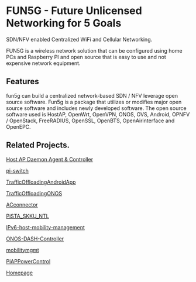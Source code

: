 # FUN5G - Future Unlicensed Networking for 5 Goals

SDN/NFV enabled Centralized WiFi and Cellular Networking.

FUN5G is a wireless network solution that can be configured using home PCs and Raspberry PI and open source that is easy to use and not expensive network equipment.

## Features
fun5g can build a centralized network-based SDN / NFV leverage open source software. Fun5g is a package that utilizes or modifies major open source software and includes newly developed software. The open source software used is HostAP, OpenWrt, OpenVPN, ONOS, OVS, Android, OPNFV / OpenStack, FreeRADIUS, OpenSSL, OpenBTS, OpenAirinterface and OpenEPC.

## Related Projects.
[Host AP Daemon Agent & Controller](https://github.com/OpenWinCon/Fun5G/tree/master/agent)

[pi-switch](https://github.com/OpenWinCon/pi-switch)

[TrafficOffloadingAndroidApp](https://github.com/OpenWinCon/TrafficOffloadingAndroidApp)

[TrafficOffloadingONOS](https://github.com/OpenWinCon/TrafficOffloadingONOS)

[ACconnector](https://github.com/OpenWinCon/ACconnector)

[PiSTA_SKKU_NTL](https://github.com/OpenWinCon/PiSTA_0SKKU_NTL)

[IPv6-host-mobility-management](https://github.com/OpenWinCon/IPv6-host-mobility-management)

[ONOS-DASH-Controller](https://github.com/OpenWinCon/ONOS-DASH-Controller)

[mobilitymgmt](https://github.com/OpenWinCon/mobilitymgmt)

[PiAPPowerControl](https://github.com/OpenWinCon/PiAPPowerControl)




[Homepage](http://openwincon.khu.ac.kr/fun5g/)

